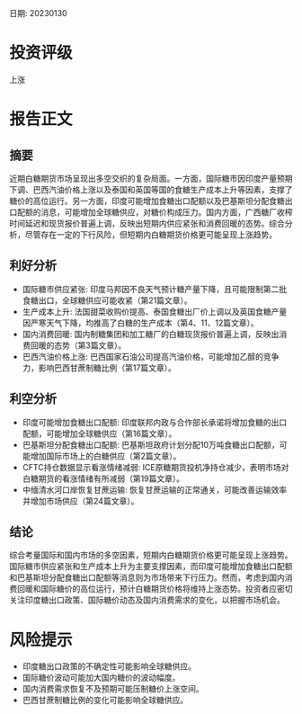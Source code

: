 
日期: 20230130

# 投资评级

上涨

# 报告正文

## 摘要

近期白糖期货市场呈现出多空交织的复杂局面。一方面，国际糖市因印度产量预期下调、巴西汽油价格上涨以及泰国和英国等国的食糖生产成本上升等因素，支撑了糖价的高位运行。另一方面，印度可能增加食糖出口配额以及巴基斯坦分配食糖出口配额的消息，可能增加全球糖供应，对糖价构成压力。国内方面，广西糖厂收榨时间延迟和现货报价普遍上调，反映出短期内供应紧张和消费回暖的态势。综合分析，尽管存在一定的下行风险，但短期内白糖期货价格更可能呈现上涨趋势。

## 利好分析

* 国际糖市供应紧张: 印度马邦因不良天气预计糖产量下降，且可能限制第二批食糖出口，全球糖供应可能收紧（第21篇文章）。
* 生产成本上升: 法国甜菜收购价提高、泰国食糖出厂价上调以及英国食糖产量因严寒天气下降，均推高了白糖的生产成本（第4、11、12篇文章）。
* 国内消费回暖: 国内制糖集团和加工糖厂的白糖现货报价普遍上调，反映出消费回暖的态势（第3篇文章）。
* 巴西汽油价格上涨: 巴西国家石油公司提高汽油价格，可能增加乙醇的竞争力，影响巴西甘蔗制糖比例（第17篇文章）。

## 利空分析

* 印度可能增加食糖出口配额: 印度联邦内政与合作部长承诺将增加食糖的出口配额，可能增加全球糖供应（第16篇文章）。
* 巴基斯坦分配食糖出口配额: 巴基斯坦政府计划分配10万吨食糖出口配额，可能增加国际市场上的白糖供应（第2篇文章）。
* CFTC持仓数据显示看涨情绪减弱: ICE原糖期货投机净持仓减少，表明市场对白糖期货的看涨情绪有所减弱（第19篇文章）。
* 中缅清水河口岸恢复甘蔗运输: 恢复甘蔗运输的正常通关，可能改善运输效率并增加市场供应（第24篇文章）。

## 结论

综合考量国际和国内市场的多空因素，短期内白糖期货价格更可能呈现上涨趋势。国际糖市供应紧张和生产成本上升为主要支撑因素，而印度可能增加食糖出口配额和巴基斯坦分配食糖出口配额等消息则为市场带来下行压力。然而，考虑到国内消费回暖和国际糖价的高位运行，预计白糖期货价格将维持上涨态势。投资者应密切关注印度糖出口政策、国际糖价动态及国内消费需求的变化，以把握市场机会。

# 风险提示

* 印度糖出口政策的不确定性可能影响全球糖供应。
* 国际糖价波动可能加大国内糖价的波动幅度。
* 国内消费需求恢复不及预期可能压制糖价上涨空间。
* 巴西甘蔗制糖比例的变化可能影响全球糖供应。
